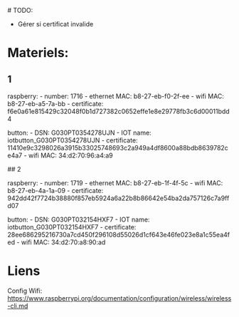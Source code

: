 # TODO:

- Gérer si certificat invalide

# Materiels:

## 1

raspberry:
    - number: 1716
    - ethernet MAC: b8-27-eb-f0-2f-ee
    - wifi MAC: b8-27-eb-a5-7a-bb
    - certificate: f6e0a61e815429c32048f0b1d727382c0652effe1e8e29778fb3c6d00011bdd4

button:
    - DSN: G030PT0354278UJN
    - IOT name: iotbutton_G030PT0354278UJN
    - certificate: 11410e9c3298026a3915b33025748693c2a949a4df8600a88bdb8639782ce4a7
    - wifi MAC: 34:d2:70:96:a4:a9

## 2

raspberry:
    - number: 1719
    - ethernet MAC: b8-27-eb-1f-4f-5c
    - wifi MAC: b8-27-eb-4a-1a-09 
    - certificate: 942dd42f7724b38880f857eb5924a6a22b8b86642e54ba2da757126c7a9ffd07

button:
    - DSN: G030PT032154HXF7
    - IOT name: iotbutton_G030PT032154HXF7
    - certificate: 28ee686295216730a7cd450f296108d55026d1cf643e46fe023e8a1c55ea4fed
    - wifi MAC: 34:d2:70:a8:90:ad


# Liens

Config Wifi: https://www.raspberrypi.org/documentation/configuration/wireless/wireless-cli.md
